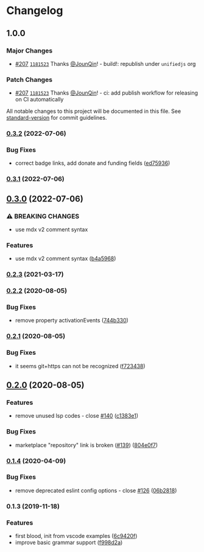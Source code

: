 # Changelog

## 1.0.0

### Major Changes

- [#207](https://github.com/mdx-js/vscode-mdx/pull/207) [`1181523`](https://github.com/mdx-js/vscode-mdx/commit/1181523ff3178be6de05f8a6684d7f4c452e4cf8) Thanks [@JounQin](https://github.com/JounQin)! - build!: republish under `unifiedjs` org

### Patch Changes

- [#207](https://github.com/mdx-js/vscode-mdx/pull/207) [`1181523`](https://github.com/mdx-js/vscode-mdx/commit/1181523ff3178be6de05f8a6684d7f4c452e4cf8) Thanks [@JounQin](https://github.com/JounQin)! - ci: add publish workflow for releasing on CI automatically

All notable changes to this project will be documented in this file. See [standard-version](https://github.com/conventional-changelog/standard-version) for commit guidelines.

### [0.3.2](https://github.com/mdx-js/vscode-mdx/compare/v0.3.1...v0.3.2) (2022-07-06)

### Bug Fixes

- correct badge links, add donate and funding fields ([ed75936](https://github.com/mdx-js/vscode-mdx/commit/ed759369b94121f54e74d91090a6e42f06b9898e))

### [0.3.1](https://github.com/mdx-js/vscode-mdx/compare/v0.3.0...v0.3.1) (2022-07-06)

## [0.3.0](https://github.com/mdx-js/vscode-mdx/compare/v0.2.3...v0.3.0) (2022-07-06)

### ⚠ BREAKING CHANGES

- use mdx v2 comment syntax

### Features

- use mdx v2 comment syntax ([b4a5968](https://github.com/mdx-js/vscode-mdx/commit/b4a5968213d83ccca3dd96d0fd2ce3aaba8ab505))

### [0.2.3](https://github.com/mdx-js/vscode-mdx/compare/v0.2.2...v0.2.3) (2021-03-17)

### [0.2.2](https://github.com/mdx-js/vscode-mdx/compare/v0.2.1...v0.2.2) (2020-08-05)

### Bug Fixes

- remove property activationEvents ([744b330](https://github.com/mdx-js/vscode-mdx/commit/744b330660feb9441e2febfcafff091c8d71ae1e))

### [0.2.1](https://github.com/mdx-js/vscode-mdx/compare/v0.2.0...v0.2.1) (2020-08-05)

### Bug Fixes

- it seems git+https can not be recognized ([f723438](https://github.com/mdx-js/vscode-mdx/commit/f723438cb2f1132d1872157ebe1186214a755b97))

## [0.2.0](https://github.com/mdx-js/vscode-mdx/compare/v0.1.4...v0.2.0) (2020-08-05)

### Features

- remove unused lsp codes - close [#140](https://github.com/mdx-js/vscode-mdx/issues/140) ([c1383e1](https://github.com/mdx-js/vscode-mdx/commit/c1383e192a80752e10463f4cc792ba9b305bf842))

### Bug Fixes

- marketplace "repository" link is broken ([#139](https://github.com/mdx-js/vscode-mdx/issues/139)) ([804e0f7](https://github.com/mdx-js/vscode-mdx/commit/804e0f77438eede4685e01f861056c0a082532e4))

### [0.1.4](https://github.com/rx-ts/vscode-mdx/compare/v0.1.3...v0.1.4) (2020-04-09)

### Bug Fixes

- remove deprecated eslint config options - close [#126](https://github.com/rx-ts/vscode-mdx/issues/126) ([06b2818](https://github.com/rx-ts/vscode-mdx/commit/06b281854214353bec3159120b752ae0e37aecba))

### 0.1.3 (2019-11-18)

### Features

- first blood, init from vscode examples ([6c9420f](https://github.com/rx-ts/vscode-mdx/commit/6c9420f88f97745c07f34b736b51f27594e3c289))
- improve basic grammar support ([f998d2a](https://github.com/rx-ts/vscode-mdx/commit/f998d2ad7d5d1d70aeb4ac440656cab0e55bb3ae))
